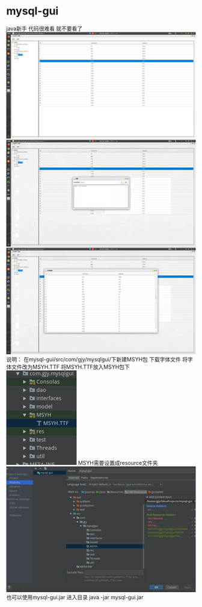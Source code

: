 # mysql-gui
java新手 代码很难看 就不要看了
![](https://github.com/gjy12345/mysql-gui/blob/gjy12345-patch-1/2019-03-30%2017-14-42%20%E7%9A%84%E5%B1%8F%E5%B9%95%E6%88%AA%E5%9B%BE.png)
![](https://github.com/gjy12345/mysql-gui/blob/gjy12345-patch-1/2019-03-30%2017-14-45%20%E7%9A%84%E5%B1%8F%E5%B9%95%E6%88%AA%E5%9B%BE.png)
![](https://github.com/gjy12345/mysql-gui/blob/gjy12345-patch-1/2019-03-30%2017-14-48%20%E7%9A%84%E5%B1%8F%E5%B9%95%E6%88%AA%E5%9B%BE.png)
说明：
在mysql-gui/src/com/gjy/mysqlgui/下新建MSYH包 下载字体文件 将字体文件改为MSYH.TTF 将MSYH.TTF放入MSYH包下
![](https://github.com/gjy12345/mysql-gui/blob/gjy12345-patch-1/TIM%E5%9B%BE%E7%89%8720190330192452.png)
MSYH需要设置成resource文件夹
![](https://github.com/gjy12345/mysql-gui/blob/gjy12345-patch-1/TIM%E5%9B%BE%E7%89%8720190330192709.png)
也可以使用mysql-gui.jar
进入目录 java -jar mysql-gui.jar
